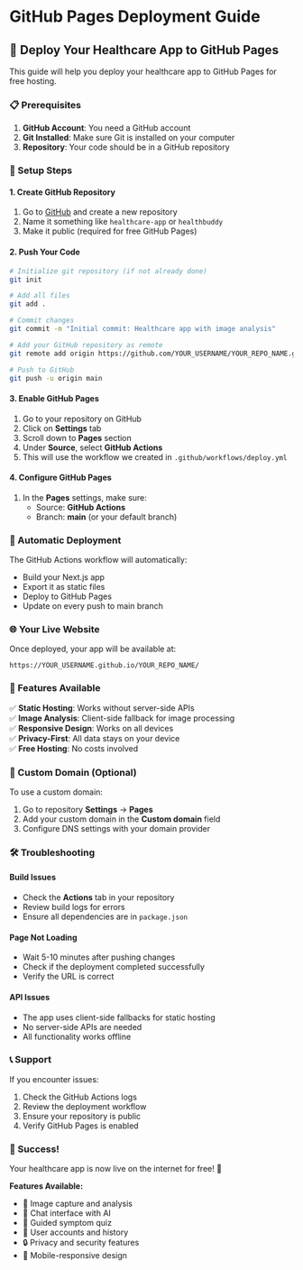 # GitHub Pages Deployment Guide

## 🚀 Deploy Your Healthcare App to GitHub Pages

This guide will help you deploy your healthcare app to GitHub Pages for free hosting.

### 📋 Prerequisites

1. **GitHub Account**: You need a GitHub account
2. **Git Installed**: Make sure Git is installed on your computer
3. **Repository**: Your code should be in a GitHub repository

### 🔧 Setup Steps

#### 1. Create GitHub Repository

1. Go to [GitHub](https://github.com) and create a new repository
2. Name it something like `healthcare-app` or `healthbuddy`
3. Make it public (required for free GitHub Pages)

#### 2. Push Your Code

```bash
# Initialize git repository (if not already done)
git init

# Add all files
git add .

# Commit changes
git commit -m "Initial commit: Healthcare app with image analysis"

# Add your GitHub repository as remote
git remote add origin https://github.com/YOUR_USERNAME/YOUR_REPO_NAME.git

# Push to GitHub
git push -u origin main
```

#### 3. Enable GitHub Pages

1. Go to your repository on GitHub
2. Click on **Settings** tab
3. Scroll down to **Pages** section
4. Under **Source**, select **GitHub Actions**
5. This will use the workflow we created in `.github/workflows/deploy.yml`

#### 4. Configure GitHub Pages

1. In the **Pages** settings, make sure:
   - Source: **GitHub Actions**
   - Branch: **main** (or your default branch)

### 🔄 Automatic Deployment

The GitHub Actions workflow will automatically:
- Build your Next.js app
- Export it as static files
- Deploy to GitHub Pages
- Update on every push to main branch

### 🌐 Your Live Website

Once deployed, your app will be available at:
```
https://YOUR_USERNAME.github.io/YOUR_REPO_NAME/
```

### 📱 Features Available

✅ **Static Hosting**: Works without server-side APIs  
✅ **Image Analysis**: Client-side fallback for image processing  
✅ **Responsive Design**: Works on all devices  
✅ **Privacy-First**: All data stays on your device  
✅ **Free Hosting**: No costs involved  

### 🔧 Custom Domain (Optional)

To use a custom domain:
1. Go to repository **Settings** → **Pages**
2. Add your custom domain in the **Custom domain** field
3. Configure DNS settings with your domain provider

### 🛠️ Troubleshooting

#### Build Issues
- Check the **Actions** tab in your repository
- Review build logs for errors
- Ensure all dependencies are in `package.json`

#### Page Not Loading
- Wait 5-10 minutes after pushing changes
- Check if the deployment completed successfully
- Verify the URL is correct

#### API Issues
- The app uses client-side fallbacks for static hosting
- No server-side APIs are needed
- All functionality works offline

### 📞 Support

If you encounter issues:
1. Check the GitHub Actions logs
2. Review the deployment workflow
3. Ensure your repository is public
4. Verify GitHub Pages is enabled

### 🎉 Success!

Your healthcare app is now live on the internet for free! 🚀

**Features Available:**
- 📸 Image capture and analysis
- 💬 Chat interface with AI
- 📝 Guided symptom quiz
- 👤 User accounts and history
- 🔒 Privacy and security features
- 📱 Mobile-responsive design 